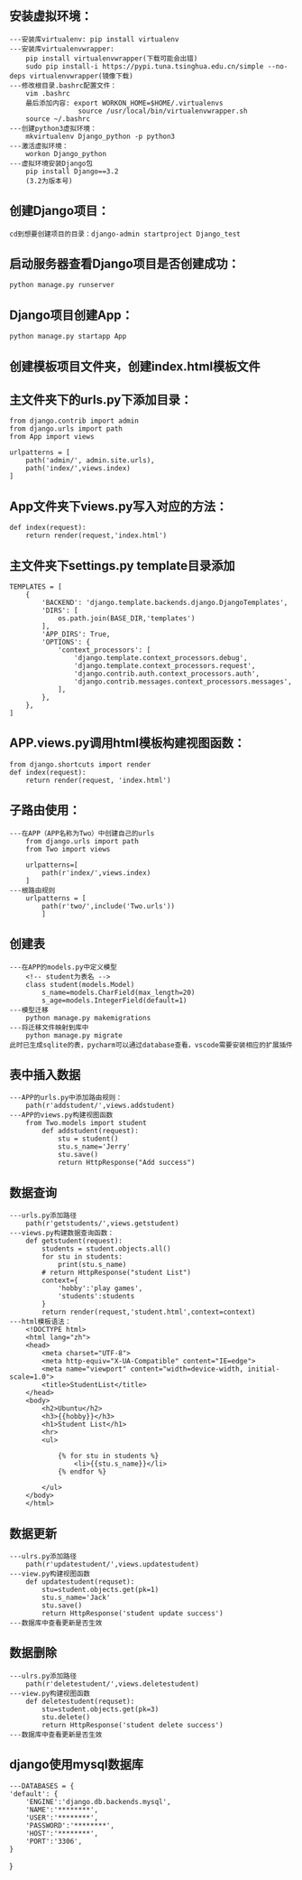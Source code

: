 ## 安装虚拟环境：
    ---安装库virtualenv: pip install virtualenv
    ---安装库virtualenvwrapper: 
        pip install virtualenvwrapper(下载可能会出错)
        sudo pip install-i https://pypi.tuna.tsinghua.edu.cn/simple --no-deps virtualenvwrapper(镜像下载)
    ---修改根目录.bashrc配置文件：
        vim .bashrc
        最后添加内容: export WORKON_HOME=$HOME/.virtualenvs
                     source /usr/local/bin/virtualenvwrapper.sh
        source ~/.bashrc
    ---创建python3虚拟环境：
        mkvirtualenv Django_python -p python3
    ---激活虚拟环境：
        workon Django_python
    ---虚拟环境安装Django包
        pip install Django==3.2 
        (3.2为版本号)
    
## 创建Django项目：
    cd到想要创建项目的目录：django-admin startproject Django_test

## 启动服务器查看Django项目是否创建成功：
    python manage.py runserver

## Django项目创建App：
    python manage.py startapp App

## 创建模板项目文件夹，创建index.html模板文件

## 主文件夹下的urls.py下添加目录：
    from django.contrib import admin
    from django.urls import path
    from App import views

    urlpatterns = [
        path('admin/', admin.site.urls),
        path('index/',views.index)
    ]

## App文件夹下views.py写入对应的方法：
    def index(request):
        return render(request,'index.html')

## 主文件夹下settings.py template目录添加
    TEMPLATES = [
        {
            'BACKEND': 'django.template.backends.django.DjangoTemplates',
            'DIRS': [
                os.path.join(BASE_DIR,'templates')
            ],
            'APP_DIRS': True,
            'OPTIONS': {
                'context_processors': [
                    'django.template.context_processors.debug',
                    'django.template.context_processors.request',
                    'django.contrib.auth.context_processors.auth',
                    'django.contrib.messages.context_processors.messages',
                ],
            },
        },
    ]

## APP.views.py调用html模板构建视图函数：
    from django.shortcuts import render
    def index(request):
        return render(request, 'index.html')

## 子路由使用：
    ---在APP（APP名称为Two）中创建自己的urls
        from django.urls import path
        from Two import views

        urlpatterns=[
            path(r'index/',views.index)
        ]
    ---根路由规则
        urlpatterns = [
            path(r'two/',include('Two.urls'))
            ]

## 创建表
    ---在APP的models.py中定义模型
        <!-- student为表名 -->
        class student(models.Model)  
            s_name=models.CharField(max_length=20)
            s_age=models.IntegerField(default=1)
    ---模型迁移
        python manage.py makemigrations
    ---将迁移文件映射到库中
        python manage.py migrate
    此时已生成sqlite的表，pycharm可以通过database查看，vscode需要安装相应的扩展插件

## 表中插入数据
    ---APP的urls.py中添加路由规则：
        path(r'addstudent/',views.addstudent)
    ---APP的views.py构建视图函数
        from Two.models import student
            def addstudent(request):
                stu = student()
                stu.s_name='Jerry'
                stu.save()
                return HttpResponse("Add success")


## 数据查询
    ---urls.py添加路径
        path(r'getstudents/',views.getstudent)
    ---views.py构建数据查询函数：
        def getstudent(request):
            students = student.objects.all()
            for stu in students:
                print(stu.s_name)
            # return HttpResponse("student List")
            context={
                'hobby':'play games',
                'students':students
            }
            return render(request,'student.html',context=context)
    ---html模板语法：
        <!DOCTYPE html>
        <html lang="zh">
        <head>
            <meta charset="UTF-8">
            <meta http-equiv="X-UA-Compatible" content="IE=edge">
            <meta name="viewport" content="width=device-width, initial-scale=1.0">
            <title>StudentList</title>
        </head>
        <body>
            <h2>Ubuntu</h2>
            <h3>{{hobby}}</h3>
            <h1>Student List</h1>
            <hr>
            <ul>
                
                {% for stu in students %}
                    <li>{{stu.s_name}}</li>
                {% endfor %}
        
            </ul>
        </body>
        </html>

## 数据更新
    ---ulrs.py添加路径
        path(r'updatestudent/',views.updatestudent)
    ---view.py构建视图函数
        def updatestudent(requset):
            stu=student.objects.get(pk=1)
            stu.s_name='Jack'
            stu.save() 
            return HttpResponse('student update success')
    ---数据库中查看更新是否生效

## 数据删除
    ---ulrs.py添加路径
        path(r'deletestudent/',views.deletestudent)
    ---view.py构建视图函数
        def deletestudent(requset):
            stu=student.objects.get(pk=3)
            stu.delete()
            return HttpResponse('student delete success')
    ---数据库中查看更新是否生效

## django使用mysql数据库
    ---DATABASES = {
    'default': {
        'ENGINE':'django.db.backends.mysql',  
        'NAME':'********',
        'USER':'********',
        'PASSWORD':'********',
        'HOST':'********',
        'PORT':'3306',
    }
}